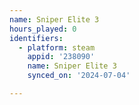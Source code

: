 ```yaml
---
name: Sniper Elite 3
hours_played: 0
identifiers:
  - platform: steam
    appid: '238090'
    name: Sniper Elite 3
    synced_on: '2024-07-04'

---
```

